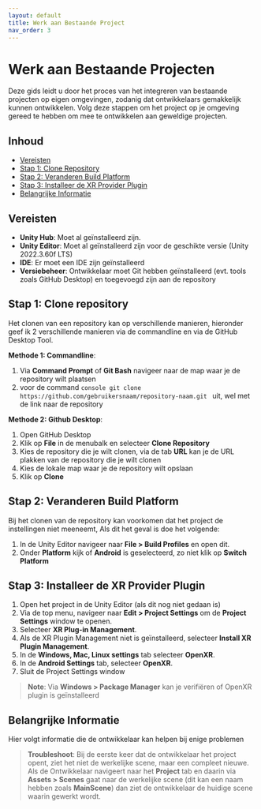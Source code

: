 ```yaml
---
layout: default
title: Werk aan Bestaande Project
nav_order: 3
---
```


# Werk aan Bestaande Projecten

Deze gids leidt u door het proces van het integreren van bestaande projecten op eigen omgevingen, zodanig dat ontwikkelaars gemakkelijk kunnen
ontwikkelen. Volg deze stappen om het project op je omgeving gereed te hebben om mee te ontwikkelen aan geweldige projecten.

## Inhoud
- [Vereisten](#vereisten)
- [Stap 1: Clone Repository](#stap-1-clone-repository)
- [Stap 2: Veranderen Build Platform](#stap-2-veranderen-build-platform)
- [Stap 3: Installeer de XR Provider Plugin](#stap-3-installeer-de-xr-provider-plugin)
- [Belangrijke Informatie](#belangrijke-informatie)

## Vereisten

- **Unity Hub**: Moet al geïnstalleerd zijn.
- **Unity Editor**: Moet al geïnstalleerd zijn voor de geschikte versie (Unity 2022.3.60f LTS)
- **IDE**: Er moet een IDE zijn geïnstalleerd
- **Versiebeheer**: Ontwikkelaar moet Git hebben geïnstalleerd (evt. tools zoals GitHub Desktop) en toegevoegd zijn aan de repository


## Stap 1: Clone repository

Het clonen van een repository kan op verschillende manieren, hieronder geef ik 2 verschillende manieren
via de commandline en via de GitHub Desktop Tool. 

**Methode 1: Commandline**:

1. Via **Command Prompt** of **Git Bash** navigeer naar de map waar je de repository wilt plaatsen
2. voor de command ```console git clone https://github.com/gebruikersnaam/repository-naam.git ``` uit, wel met de link naar de repository

**Methode 2: Github Desktop**:

1. Open GitHub Desktop
2. Klik op **File** in de menubalk en selecteer **Clone Repository**
3. Kies de repository die je wilt clonen, via de tab **URL** kan je de URL plakken van de repository die je wilt clonen
4. Kies de lokale map waar je de repository wilt opslaan
5. Klik op **Clone**

## Stap 2: Veranderen Build Platform

Bij het clonen van de repository kan voorkomen dat het project de instellingen niet meeneemt,
Als dit het geval is doe het volgende:

1. In de Unity Editor navigeer naar **File > Build Profiles** en open dit.
2. Onder **Platform** kijk of **Android** is geselecteerd, zo niet klik op **Switch Platform**


## Stap 3: Installeer de XR Provider Plugin

1. Open het project in de Unity Editor (als dit nog niet gedaan is)
2. Via de top menu, navigeer naar **Edit > Project Settings** om de **Project Settings** window te openen.
3. Selecteer **XR Plug-in Management**.
4. Als de XR Plugin Management niet is geïnstalleerd, selecteer **Install XR Plugin Management**.
5. In de **Windows, Mac, Linux settings** tab selecteer **OpenXR**.
6. In de **Android Settings** tab, selecteer **OpenXR**.
7. Sluit de Project Settings window

> **Note**: Via **Windows > Package Manager** kan je verifiëren of OpenXR plugin is geïnstalleerd


## Belangrijke Informatie

Hier volgt informatie die de ontwikkelaar kan helpen bij enige problemen

> **Troubleshoot**: Bij de eerste keer dat de ontwikkelaar het project opent, ziet het niet de werkelijke scene, maar een compleet nieuwe. Als de Ontwikkelaar navigeert naar het **Project** tab
en daarin via **Assets > Scenes** gaat naar de werkelijke scene (dit kan een naam hebben zoals **MainScene**) dan ziet de ontwikkelaar de huidige scene waarin gewerkt wordt.



